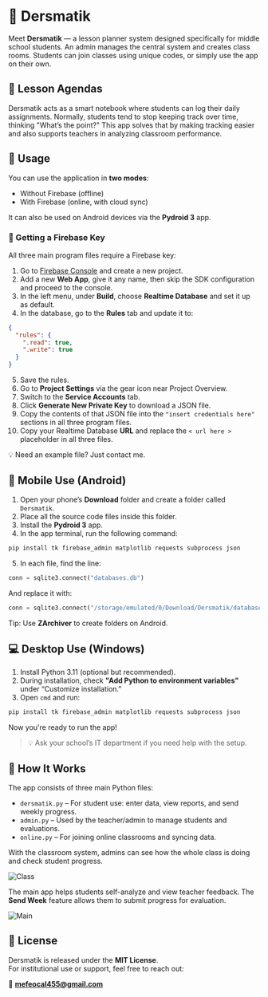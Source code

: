 # 📘 Dersmatik

Meet **Dersmatik** — a lesson planner system designed specifically for middle school students. An admin manages the central system and creates class rooms. Students can join classes using unique codes, or simply use the app on their own.

## 📓 Lesson Agendas

Dersmatik acts as a smart notebook where students can log their daily assignments. Normally, students tend to stop keeping track over time, thinking "What’s the point?" This app solves that by making tracking easier and also supports teachers in analyzing classroom performance.

## 🚀 Usage

You can use the application in **two modes**:  
- Without Firebase (offline)  
- With Firebase (online, with cloud sync)  

It can also be used on Android devices via the **Pydroid 3** app.

### 🔑 Getting a Firebase Key

All three main program files require a Firebase key:

1. Go to [Firebase Console](https://console.firebase.google.com/u/0/) and create a new project.
2. Add a new **Web App**, give it any name, then skip the SDK configuration and proceed to the console.
3. In the left menu, under **Build**, choose **Realtime Database** and set it up as default.
4. In the database, go to the **Rules** tab and update it to:

```json
{
  "rules": {
    ".read": true,
    ".write": true
  }
}
```

5. Save the rules.
6. Go to **Project Settings** via the gear icon near Project Overview.
7. Switch to the **Service Accounts** tab.
8. Click **Generate New Private Key** to download a JSON file.
9. Copy the contents of that JSON file into the `"insert credentials here"` sections in all three program files.
10. Copy your Realtime Database **URL** and replace the `< url here >` placeholder in all three files.

💡 Need an example file? Just contact me.

## 📱 Mobile Use (Android)

1. Open your phone’s **Download** folder and create a folder called `Dersmatik`.
2. Place all the source code files inside this folder.
3. Install the **Pydroid 3** app.
4. In the app terminal, run the following command:

```bash
pip install tk firebase_admin matplotlib requests subprocess json
```

5. In each file, find the line:

```python
conn = sqlite3.connect("databases.db")
```

And replace it with:

```python
conn = sqlite3.connect("/storage/emulated/0/Download/Dersmatik/databases.db")
```

Tip: Use **ZArchiver** to create folders on Android.

## 💻 Desktop Use (Windows)

1. Install Python 3.11 (optional but recommended).
2. During installation, check **"Add Python to environment variables"** under “Customize installation.”
3. Open `cmd` and run:

```bash
pip install tk firebase_admin matplotlib requests subprocess json
```

Now you're ready to run the app!

> 💡 Ask your school’s IT department if you need help with the setup.

## 🧠 How It Works

The app consists of three main Python files:

- `dersmatik.py` – For student use: enter data, view reports, and send weekly progress.
- `admin.py` – Used by the teacher/admin to manage students and evaluations.
- `online.py` – For joining online classrooms and syncing data.

With the classroom system, admins can see how the whole class is doing and check student progress.

![Class](https://i.ibb.co/nncDmsv/resim-2024-03-02-210433626.png)

The main app helps students self-analyze and view teacher feedback. The **Send Week** feature allows them to submit progress for evaluation.

![Main](https://i.ibb.co/N9fjPj7/resim-2024-03-02-210711881.png)

## 📜 License

Dersmatik is released under the **MIT License**.  
For institutional use or support, feel free to reach out:

📧 **mefeocal455@gmail.com**

